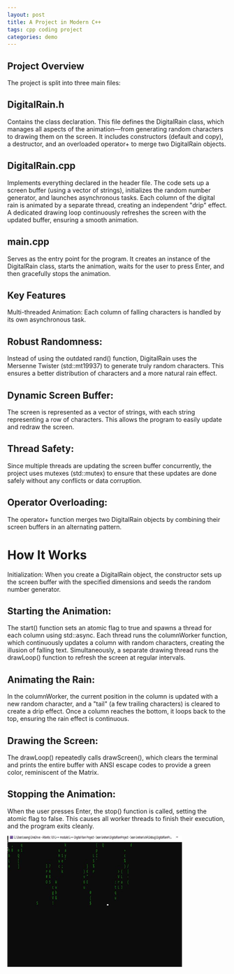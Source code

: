 ```yaml
---
layout: post
title: A Project in Modern C++
tags: cpp coding project
categories: demo
---
```


## Project Overview
The project is split into three main files:

## DigitalRain.h
Contains the class declaration. This file defines the DigitalRain class, which manages all aspects of the animation—from generating random characters to drawing them on the screen. It includes constructors (default and copy), a destructor, and an overloaded operator+ to merge two DigitalRain objects.

## DigitalRain.cpp
Implements everything declared in the header file. The code sets up a screen buffer (using a vector of strings), initializes the random number generator, and launches asynchronous tasks. Each column of the digital rain is animated by a separate thread, creating an independent "drip" effect. A dedicated drawing loop continuously refreshes the screen with the updated buffer, ensuring a smooth animation.

## main.cpp
Serves as the entry point for the program. It creates an instance of the DigitalRain class, starts the animation, waits for the user to press Enter, and then gracefully stops the animation.

## Key Features
Multi-threaded Animation:
Each column of falling characters is handled by its own asynchronous task. 

## Robust Randomness:
Instead of using the outdated rand() function, DigitalRain uses the Mersenne Twister (std::mt19937) to generate truly random characters. This ensures a better distribution of characters and a more natural rain effect.

## Dynamic Screen Buffer:
The screen is represented as a vector of strings, with each string representing a row of characters. This allows the program to easily update and redraw the screen.

## Thread Safety:
Since multiple threads are updating the screen buffer concurrently, the project uses mutexes (std::mutex) to ensure that these updates are done safely without any conflicts or data corruption.

## Operator Overloading:
The operator+ function merges two DigitalRain objects by combining their screen buffers in an alternating pattern.

# How It Works
Initialization:
When you create a DigitalRain object, the constructor sets up the screen buffer with the specified dimensions and seeds the random number generator.

## Starting the Animation:
The start() function sets an atomic flag to true and spawns a thread for each column using std::async. Each thread runs the columnWorker function, which continuously updates a column with random characters, creating the illusion of falling text. Simultaneously, a separate drawing thread runs the drawLoop() function to refresh the screen at regular intervals.

## Animating the Rain:
In the columnWorker, the current position in the column is updated with a new random character, and a "tail" (a few trailing characters) is cleared to create a drip effect. Once a column reaches the bottom, it loops back to the top, ensuring the rain effect is continuous.

## Drawing the Screen:
The drawLoop() repeatedly calls drawScreen(), which clears the terminal and prints the entire buffer with ANSI escape codes to provide a green color, reminiscent of the Matrix.

## Stopping the Animation:
When the user presses Enter, the stop() function is called, setting the atomic flag to false. This causes all worker threads to finish their execution, and the program exits cleanly.

<img src="https://raw.githubusercontent.com/G00405094/DigitalRain/main/docs/assets/images/RainImage.jpg" width="400" height="300">
